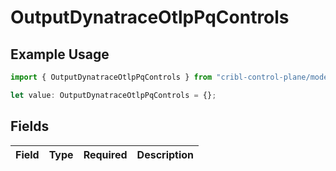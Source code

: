 # OutputDynatraceOtlpPqControls

## Example Usage

```typescript
import { OutputDynatraceOtlpPqControls } from "cribl-control-plane/models/operations";

let value: OutputDynatraceOtlpPqControls = {};
```

## Fields

| Field       | Type        | Required    | Description |
| ----------- | ----------- | ----------- | ----------- |
